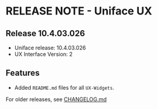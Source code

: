 # RELEASE NOTE - Uniface UX

## Release 10.4.03.026

- Uniface release: 10.4.03.026
- UX Interface Version: 2

## Features

- Added `README.md` files for all `UX-Widgets`.

For older releases, see [CHANGELOG.md](CHANGELOG.md)
